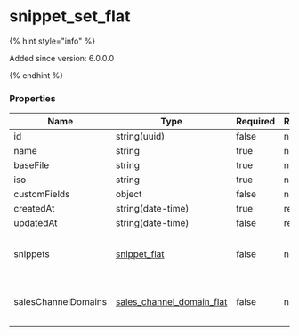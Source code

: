 
# snippet_set_flat

{% hint style="info" %}

Added since version: 6.0.0.0

{% endhint %}

### Properties

|Name|Type|Required|Restrictions|Description|
|---|---|---|---|---|
|id|string(uuid)|false|none|none|
|name|string|true|none|none|
|baseFile|string|true|none|none|
|iso|string|true|none|none|
|customFields|object|false|none|none|
|createdAt|string(date-time)|true|read-only|none|
|updatedAt|string(date-time)|false|read-only|none|
|snippets|[snippet_flat](/schema/snippet_flat)|false|none|Added since version: 6.0.0.0|
|salesChannelDomains|[sales_channel_domain_flat](/schema/sales_channel_domain_flat)|false|none|Added since version: 6.0.0.0|
